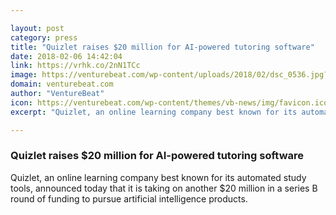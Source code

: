 ```yaml
---

layout: post
category: press
title: "Quizlet raises $20 million for AI-powered tutoring software"
date: 2018-02-06 14:42:04
link: https://vrhk.co/2nN1TCc
image: https://venturebeat.com/wp-content/uploads/2018/02/dsc_0536.jpg?fit=780%2C520&strip=all
domain: venturebeat.com
author: "VentureBeat"
icon: https://venturebeat.com/wp-content/themes/vb-news/img/favicon.ico
excerpt: "Quizlet, an online learning company best known for its automated study tools, announced today that it is taking on another $20 million in a series B round of funding to pursue artificial intelligence products."

---
```


### Quizlet raises $20 million for AI-powered tutoring software

Quizlet, an online learning company best known for its automated study tools, announced today that it is taking on another $20 million in a series B round of funding to pursue artificial intelligence products.